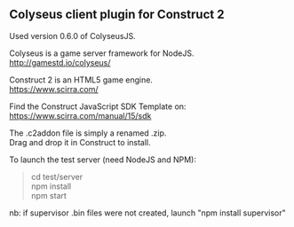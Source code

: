 ## Colyseus client plugin for Construct 2

Used version 0.6.0 of ColyseusJS.  

Colyseus is a game server framework for NodeJS.  
http://gamestd.io/colyseus/  

Construct 2 is an HTML5 game engine.  
https://www.scirra.com/  

Find the Construct JavaScript SDK Template on:  
https://www.scirra.com/manual/15/sdk

The .c2addon file is simply a renamed .zip.  
Drag and drop it in Construct to install.

To launch the test server (need NodeJS and NPM):
> cd test/server  
> npm install  
> npm start  

nb: if supervisor .bin files were not created, launch "npm install supervisor"